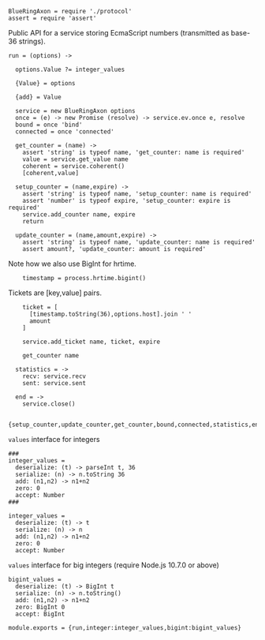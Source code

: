     BlueRingAxon = require './protocol'
    assert = require 'assert'

Public API for a service storing EcmaScript numbers (transmitted as base-36 strings).

    run = (options) ->

      options.Value ?= integer_values

      {Value} = options

      {add} = Value

      service = new BlueRingAxon options
      once = (e) -> new Promise (resolve) -> service.ev.once e, resolve
      bound = once 'bind'
      connected = once 'connected'

      get_counter = (name) ->
        assert 'string' is typeof name, 'get_counter: name is required'
        value = service.get_value name
        coherent = service.coherent()
        [coherent,value]

      setup_counter = (name,expire) ->
        assert 'string' is typeof name, 'setup_counter: name is required'
        assert 'number' is typeof expire, 'setup_counter: expire is required'
        service.add_counter name, expire
        return

      update_counter = (name,amount,expire) ->
        assert 'string' is typeof name, 'update_counter: name is required'
        assert amount?, 'update_counter: amount is required'

Note how we also use BigInt for hrtime.

        timestamp = process.hrtime.bigint()

Tickets are [key,value] pairs.

        ticket = [
          [timestamp.toString(36),options.host].join ' '
          amount
        ]

        service.add_ticket name, ticket, expire

        get_counter name

      statistics = ->
        recv: service.recv
        sent: service.sent

      end = ->
        service.close()

      {setup_counter,update_counter,get_counter,bound,connected,statistics,end}

`values` interface for integers

    ###
    integer_values =
      deserialize: (t) -> parseInt t, 36
      serialize: (n) -> n.toString 36
      add: (n1,n2) -> n1+n2
      zero: 0
      accept: Number
    ###

    integer_values =
      deserialize: (t) -> t
      serialize: (n) -> n
      add: (n1,n2) -> n1+n2
      zero: 0
      accept: Number

`values` interface for big integers (require Node.js 10.7.0 or above)

    bigint_values =
      deserialize: (t) -> BigInt t
      serialize: (n) -> n.toString()
      add: (n1,n2) -> n1+n2
      zero: BigInt 0
      accept: BigInt

    module.exports = {run,integer:integer_values,bigint:bigint_values}
